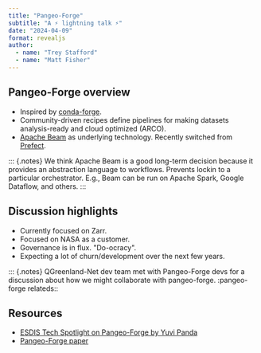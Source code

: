```yaml
---
title: "Pangeo-Forge"
subtitle: "A ⚡ lightning talk ⚡"
date: "2024-04-09"
format: revealjs
author:
  - name: "Trey Stafford"
  - name: "Matt Fisher"
---
```


## Pangeo-Forge overview

* Inspired by [conda-forge](https://conda-forge.org/).
* Community-driven recipes define pipelines for making datasets analysis-ready
  and cloud optimized (ARCO).
* [Apache Beam](https://beam.apache.org/) as underlying technology. Recently
  switched from [Prefect](https://docs.prefect.io/latest/).


::: {.notes}
We think Apache Beam is a good long-term decision because it provides an
abstraction language to workflows. Prevents lockin to a particular
orchestrator. E.g., Beam can be run on Apache Spark, Google Dataflow, and
others.
:::

## Discussion highlights

* Currently focused on Zarr.
* Focused on NASA as a customer. 
* Governance is in flux. "Do-ocracy".
* Expecting a lot of churn/development over the next few years.

::: {.notes}
QGreenland-Net dev team met with Pangeo-Forge devs for a discussion about how we
might collaborate with pangeo-forge.
:pangeo-forge relateds::


## Resources

* [ESDIS Tech Spotlight on Pangeo-Forge by Yuvi Panda](https://drive.google.com/file/d/1VzQusCJb2Weuunzh6LsvSsKiRFCZbFXO/view?usp=sharing)
* [Pangeo-Forge paper](https://pangeo-forge.readthedocs.io/en/latest/#the-pangeo-forge-paper)
